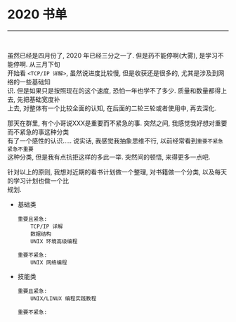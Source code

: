 # 2020 书单
---
<br>

虽然已经是四月份了, 2020 年已经三分之一了. 但是药不能停啊(大雾), 是学习不能停啊. 从三月下旬<br>
开始看 `<TCP/IP 详解>`, 虽然说进度比较慢, 但是收获还是很多的, 尤其是涉及到网络的一些基础知<br>
识. 但是如果只是按照现在的这个速度, 恐怕一年也学不了多少. 质量和数量都得上去, 先把基础宽度补<br>
上去, 对整体有一个比较全面的认知, 在后面的二轮三轮或者使用中, 再去深化.

那天在群里, 有个小哥说XXX是重要而不紧急的事. 突然之间, 我感觉我好想对重要而不紧急的事这种分类<br>
有了一个感性的认识..... 说实话, 我感觉我抽象思维不行, 以前经常看到`重要不紧急` `紧急不重要`<br>
这种分类, 但是我有点抗拒这样的多此一举. 突然间的顿悟, 来得更多一点吧.

针对以上的原则, 我想对近期的看书计划做一个整理, 对书籍做一个分类, 以及每天的学习计划也做一个比<br>
规划.

* 基础类

    ```
    重要且紧急:
        TCP/IP 详解
        数据结构
        UNIX 环境高级编程

    重要不紧急:
        UNIX 网络编程

    ```

* 技能类

    ```
    重要且紧急:
        UNIX/LINUX 编程实践教程

    重要不紧急:

    ````

